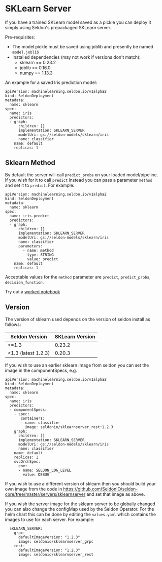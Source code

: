 # SKLearn Server

If you have a trained SKLearn model saved as a pickle you can deploy it simply using Seldon's prepackaged SKLearn server.

Pre-requisites:

  * The model pickle must be saved using joblib and presently be named `model.joblib`
  * Installed dependencies (may not work if versions don't match):
      + sklearn == 0.23.2
      + joblib == 0.16.0
      + numpy == 1.13.3

An example for a saved Iris prediction model:

```
apiVersion: machinelearning.seldon.io/v1alpha2
kind: SeldonDeployment
metadata:
  name: sklearn
spec:
  name: iris
  predictors:
  - graph:
      children: []
      implementation: SKLEARN_SERVER
      modelUri: gs://seldon-models/sklearn/iris
      name: classifier
    name: default
    replicas: 1

```

## Sklearn Method

By default the server will call `predict_proba` on your loaded model/pipeline. If you wish for it to call `predict` instead you can pass a parameter `method` and set it to `predict`. For example:

```
apiVersion: machinelearning.seldon.io/v1alpha2
kind: SeldonDeployment
metadata:
  name: sklearn
spec:
  name: iris-predict
  predictors:
  - graph:
      children: []
      implementation: SKLEARN_SERVER
      modelUri: gs://seldon-models/sklearn/iris
      name: classifier
      parameters:
        - name: method
          type: STRING
          value: predict
    name: default
    replicas: 1
```

Acceptable values for the `method` parameter are `predict`, `predict_proba`, `decision_function`.

Try out a [worked notebook](../examples/server_examples.html)

## Version

The version of sklearn used depends on the version of seldon install as follows:

| Seldon Version | SKLearn Version |
| -------------- | --------------- |
| >=1.3          | 0.23.2          |
| <1.3 (latest 1.2.3)          | 0.20.3          |

If you wish to use an earlier sklearn image from seldon you can set the image in the componentSpecs, e.g.

```
apiVersion: machinelearning.seldon.io/v1alpha2
kind: SeldonDeployment
metadata:
  name: sklearn
spec:
  name: iris
  predictors:
  - componentSpecs:
    - spec:
       containers:
       - name: classifier
         image: seldonio/sklearnserver_rest:1.2.3
    graph:
      children: []
      implementation: SKLEARN_SERVER
      modelUri: gs://seldon-models/sklearn/iris
      name: classifier
    name: default
    replicas: 1
    svcOrchSpec: 
      env: 
      - name: SELDON_LOG_LEVEL
        value: DEBUG
```

If you wish to use a different version of sklearn then you should build your own image from the code in https://github.com/SeldonIO/seldon-core/tree/master/servers/sklearnserver and set that image as above.

If you wish the server image for the sklearn server to be globally changed you can also change the configMap used by the Seldon Operator. For the helm chart this can be done by editing the `values.yaml` which contains the images to use for each server. For example:

```
  SKLEARN_SERVER:
    grpc:
      defaultImageVersion: "1.2.3"
      image: seldonio/sklearnserver_grpc
    rest:
      defaultImageVersion: "1.2.3"
      image: seldonio/sklearnserver_rest
```

